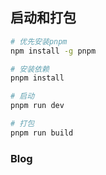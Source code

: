 ## 启动和打包
``` bash
# 优先安装pnpm
npm install -g pnpm

# 安装依赖 
pnpm install

# 启动
pnpm run dev

# 打包
pnpm run build

```

### Blog

